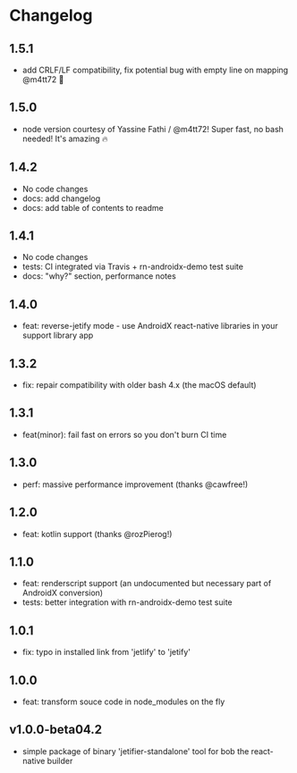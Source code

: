 # Changelog

## 1.5.1

- add CRLF/LF compatibility, fix potential bug with empty line on mapping @m4tt72 :rocket:

## 1.5.0

- node version courtesy of Yassine Fathi / @m4tt72! Super fast, no bash needed! It's amazing :fire:

## 1.4.2

- No code changes
- docs: add changelog
- docs: add table of contents to readme

## 1.4.1

- No code changes
- tests: CI integrated via Travis + rn-androidx-demo test suite
- docs: "why?" section, performance notes

## 1.4.0

- feat: reverse-jetify mode - use AndroidX react-native libraries in your support library app

## 1.3.2

- fix: repair compatibility with older bash 4.x (the macOS default)

## 1.3.1

- feat(minor): fail fast on errors so you don't burn CI time

## 1.3.0

- perf: massive performance improvement (thanks @cawfree!)

## 1.2.0

- feat: kotlin support (thanks @rozPierog!)

## 1.1.0

- feat: renderscript support (an undocumented but necessary part of AndroidX conversion)
- tests: better integration with rn-androidx-demo test suite

## 1.0.1

- fix: typo in installed link from 'jetlify' to 'jetify'

## 1.0.0

- feat: transform souce code in node_modules on the fly

## v1.0.0-beta04.2

- simple package of binary 'jetifier-standalone' tool for bob the react-native builder
